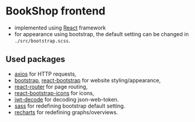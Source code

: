 # BookShop frontend

- implemented using [React](https://react.dev/) framework
- for appearance using bootstrap, the default setting can be changed in `./src/bootstrap.scss`.

## Used packages

- [axios](https://axios-http.com/) for HTTP requests,
- [bootstrap](https://getbootstrap.com/), [react-bootstrap](https://react-bootstrap.netlify.app/)
  for website styling/appearance,
- [react-router](https://reactrouter.com/en/main) for page routing,
- [react-bootstrap-icons](https://www.npmjs.com/package/react-bootstrap-icons) for icons,
- [jwt-decode](https://www.npmjs.com/package/jwt-decode) for decoding json-web-token.
- [sass](https://www.npmjs.com/package/sass) for redefining bootstrap default setting.
- [recharts](https://recharts.org/) for redefining graphs/overviews.
